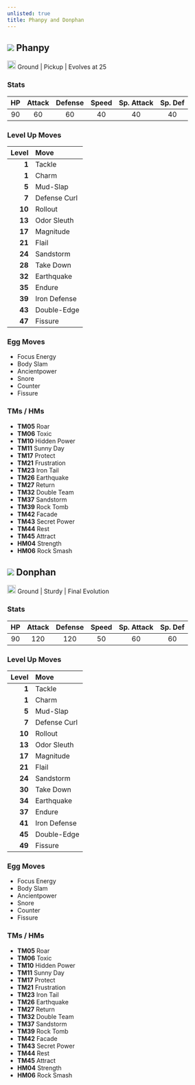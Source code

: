 ```yaml
---
unlisted: true
title: Phanpy and Donphan
---
```

## ![](https://serebii.net/emerald/pokemon/231.png) Phanpy
<img src="https://archives.bulbagarden.net/media/upload/thumb/2/27/Ground_icon_SwSh.png/64px-Ground_icon_SwSh.png" width="20px" height="20px"> Ground | Pickup | Evolves at 25

### Stats

| HP | Attack | Defense | Speed | Sp. Attack | Sp. Def |
|:---:|:---:|:---:|:---:|:---:|:---:|
| 90 | 60 | 60 | 40 | 40 | 40 |

### Level Up Moves

| Level | Move |
|---:|:---|
| **1** | Tackle |
| **1** | Charm |
| **5** | Mud-Slap |
| **7** | Defense Curl |
| **10** | Rollout |
| **13** | Odor Sleuth |
| **17** | Magnitude |
| **21** | Flail |
| **24** | Sandstorm |
| **28** | Take Down |
| **32** | Earthquake |
| **35** | Endure |
| **39** | Iron Defense |
| **43** | Double-Edge |
| **47** | Fissure |

### Egg Moves
 - Focus Energy
 - Body Slam
 - Ancientpower
 - Snore
 - Counter
 - Fissure

### TMs / HMs
 - **TM05** Roar
 - **TM06** Toxic
 - **TM10** Hidden Power
 - **TM11** Sunny Day
 - **TM17** Protect
 - **TM21** Frustration
 - **TM23** Iron Tail
 - **TM26** Earthquake
 - **TM27** Return
 - **TM32** Double Team
 - **TM37** Sandstorm
 - **TM39** Rock Tomb
 - **TM42** Facade
 - **TM43** Secret Power
 - **TM44** Rest
 - **TM45** Attract
 - **HM04** Strength
 - **HM06** Rock Smash

## ![](https://serebii.net/emerald/pokemon/232.png) Donphan
<img src="https://archives.bulbagarden.net/media/upload/thumb/2/27/Ground_icon_SwSh.png/64px-Ground_icon_SwSh.png" width="20px" height="20px"> Ground | Sturdy | Final Evolution

### Stats

| HP | Attack | Defense | Speed | Sp. Attack | Sp. Def |
|:---:|:---:|:---:|:---:|:---:|:---:|
| 90 | 120 | 120 | 50 | 60 | 60 |

### Level Up Moves

| Level | Move |
|---:|:---|
| **1** | Tackle |
| **1** | Charm |
| **5** | Mud-Slap |
| **7** | Defense Curl |
| **10** | Rollout |
| **13** | Odor Sleuth |
| **17** | Magnitude |
| **21** | Flail |
| **24** | Sandstorm |
| **30** | Take Down |
| **34** | Earthquake |
| **37** | Endure |
| **41** | Iron Defense |
| **45** | Double-Edge |
| **49** | Fissure |

### Egg Moves
 - Focus Energy
 - Body Slam
 - Ancientpower
 - Snore
 - Counter
 - Fissure

### TMs / HMs
 - **TM05** Roar
 - **TM06** Toxic
 - **TM10** Hidden Power
 - **TM11** Sunny Day
 - **TM17** Protect
 - **TM21** Frustration
 - **TM23** Iron Tail
 - **TM26** Earthquake
 - **TM27** Return
 - **TM32** Double Team
 - **TM37** Sandstorm
 - **TM39** Rock Tomb
 - **TM42** Facade
 - **TM43** Secret Power
 - **TM44** Rest
 - **TM45** Attract
 - **HM04** Strength
 - **HM06** Rock Smash